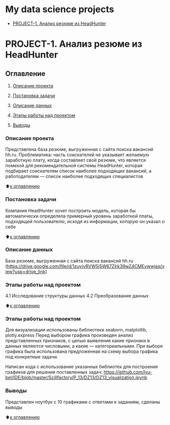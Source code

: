 # My data science projects

* [PROJECT-1. Анализ резюме из HeadHunter](https://github.com/lyu-bel/IDE/blob/master/Scillfactory/P_13/DZ13/DZ13_visualization.ipynb)

# PROJECT-1. Анализ резюме из HeadHunter
## Оглавление
1. [Описание проекта](#описание-проекта)
2. [Постановка задачи](#постановка-задачи)
3. [Описание данных](#описание-данных)
4. [Этапы работы над проектом](#этапы-работы-над-проектом)

6. [Выводы](#выводы)
    


### Описание проекта
Представлена база резюме, выгруженная с сайта поиска вакансий hh.ru. Проблематика: часть соискателей не указывает желаемую заработную плату, когда составляет своё резюме, что является помехой для рекомендательной системы HeadHunter, которая подбирает соискателям список наиболее подходящих вакансий, а работодателям — список наиболее подходящих специалистов

:arrow_up:[к оглавлению](#оглавление)

### Постановка задачи
Компания HeadHunter хочет построить модель, которая бы автоматически определяла примерный уровень заработной платы, подходящей пользователю, исходя из информации, которую он указал о себе

:arrow_up:[к оглавлению](#оглавление)
### Описание данных
База резюме, выгруженная с сайта поиска вакансий hh.ru (https://drive.google.com/file/d/1zuyjvRVW5j5W67Zlrk39wZ4CMEvwwjaq/view?usp=drive_link)

### Этапы работы над проектом
4.1 Исследование структуры данных
4.2 Преобразование данных



:arrow_up:[к оглавлению](#оглавление)
### Этапы работы над проектом
Для визуализации использованы библиотеки seaborn, matplotlib, plotly.express
Перед выбором графика произведен анализ представленных признаков, с целью выявления какие признаки в данных являются числовыми, а какие — категориальными. 
При выборе графика была использована предложенная на схему выбора графика под конкретные задачи.

Написан кода с использование указанных библиотек для построения графиков для решения поставленных задач: 
https://github.com/lyu-bel/IDE/blob/master/Scillfactory/P_13/DZ13/DZ13_visualization.ipynb

### Выводы
Представлен ноутбук с 10 графиками с ответами к заданиям, сделаны выводы

:arrow_up:[к оглавлению](#оглавление)